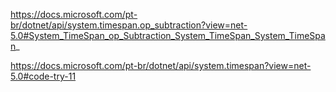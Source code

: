 https://docs.microsoft.com/pt-br/dotnet/api/system.timespan.op_subtraction?view=net-5.0#System_TimeSpan_op_Subtraction_System_TimeSpan_System_TimeSpan_

https://docs.microsoft.com/pt-br/dotnet/api/system.timespan?view=net-5.0#code-try-11

